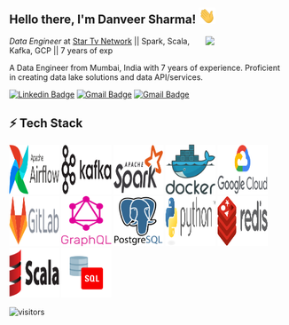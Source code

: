 <h2> Hello there, I'm Danveer Sharma! <img src="https://raw.githubusercontent.com/ABSphreak/ABSphreak/master/gifs/Hi.gif" width="30px"></h2>
<img align='right' src="https://media.giphy.com/media/M9gbBd9nbDrOTu1Mqx/giphy.gif" width="150">
<p><em>Data Engineer</em> at <a href="https://www.startv.com/about-us">Star Tv Network</a> || Spark, Scala, Kafka, GCP || 7 years of exp

A Data Engineer from Mumbai, India with 7 years of experience. Proficient in creating data lake solutions and data API/services.

[![Linkedin Badge](https://img.shields.io/badge/-danveer-blue?style=flat-square&logo=Linkedin&logoColor=white)](https://www.linkedin.com/in/danveer-sharma-20654884/)
[![Gmail Badge](https://img.shields.io/badge/-danveer4686@gmail.com-c14438?style=flat-square&logo=Gmail&logoColor=white&link=mailto:danveer4686@gmail.com)](mailto:danveer4686@gmail.com)
[![Gmail Badge](https://img.shields.io/badge/-portfolio_website-green?style=flat-square&link=https://danveer4686.github.io/portfolio/)](https://danveer4686.github.io/portfolio/)

## ⚡ Tech Stack

<p>
<img src="https://raw.githubusercontent.com/danveer4686/portfolio/b375f44cab23424211c69321544e201f633d94bb/images/tech_airflow.svg" alt="SQL" width="90" height="90"/>
<img src="https://raw.githubusercontent.com/danveer4686/portfolio/b375f44cab23424211c69321544e201f633d94bb/images/tech_apache-kafka.svg" alt="Kafka" width="90" height="90"/>
<img src="https://raw.githubusercontent.com/danveer4686/portfolio/b375f44cab23424211c69321544e201f633d94bb/images/tech_apache_spark.svg" alt="SQL" width="90" height="90"/>
<img src="https://raw.githubusercontent.com/danveer4686/portfolio/b375f44cab23424211c69321544e201f633d94bb/images/tech_docker.svg" alt="SQL" width="90" height="90"/>
<img src="https://raw.githubusercontent.com/danveer4686/portfolio/b375f44cab23424211c69321544e201f633d94bb/images/tech_gcp.svg" alt="SQL" width="90" height="90"/>
<img src="https://raw.githubusercontent.com/danveer4686/portfolio/b375f44cab23424211c69321544e201f633d94bb/images/tech_gitlab.svg" alt="SQL" width="90" height="90"/>
<img src="https://raw.githubusercontent.com/danveer4686/portfolio/b375f44cab23424211c69321544e201f633d94bb/images/tech_graphql.svg" alt="SQL" width="90" height="90"/>
<img src="https://raw.githubusercontent.com/danveer4686/portfolio/b375f44cab23424211c69321544e201f633d94bb/images/tech_pg.svg" alt="SQL" width="90" height="90"/>
<img src="https://raw.githubusercontent.com/danveer4686/portfolio/b375f44cab23424211c69321544e201f633d94bb/images/tech_python.svg" alt="SQL" width="90" height="90"/>
<img src="https://raw.githubusercontent.com/danveer4686/portfolio/b375f44cab23424211c69321544e201f633d94bb/images/tech_redis.svg" alt="SQL" width="90" height="90"/>
<img src="https://raw.githubusercontent.com/danveer4686/portfolio/b375f44cab23424211c69321544e201f633d94bb/images/tech_scala.svg" alt="SQL" width="90" height="90"/>
<img src="https://raw.githubusercontent.com/danveer4686/portfolio/b375f44cab23424211c69321544e201f633d94bb/images/tech_sql.svg" alt="SQL" width="90" height="90"/>
</p>

![visitors](https://visitor-badge.glitch.me/badge?page_id=danveer4686/danveer)